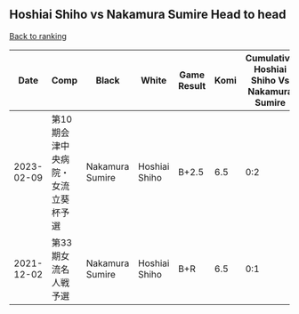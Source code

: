 ## Hoshiai Shiho vs Nakamura Sumire Head to head

[Back to ranking](../../index.md)




| **Date** | **Comp** | **Black** | **White** | **Game Result** | **Komi** | **Cumulative Hoshiai Shiho Vs Nakamura Sumire** | **Hoshiai Shiho Streak** | **Nakamura Sumire Streak** | 
| --- | --- | --- | --- | --- | --- | --- | --- | --- |
| 2023-02-09 | 第10期会津中央病院・女流立葵杯予選 | Nakamura Sumire | Hoshiai Shiho | B+2.5 | 6.5 | 0:2 | 0 | 2 | 
| 2021-12-02 | 第33期女流名人戦予選 | Nakamura Sumire | Hoshiai Shiho | B+R | 6.5 | 0:1 | 0 | 1 |




